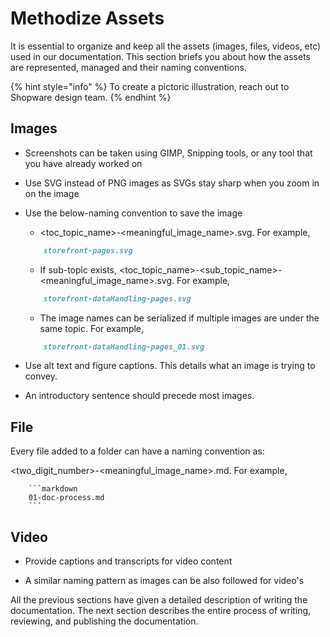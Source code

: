 # Methodize Assets

It is essential to organize and keep all the assets (images, files, videos, etc) used in our documentation. This section briefs you about how the assets are represented, managed and their naming conventions.

{% hint style="info" %} To create a pictoric illustration, reach out to Shopware design team.
{% endhint %}

## Images

* Screenshots can be taken using GIMP, Snipping tools, or any tool that you have already worked on

* Use SVG instead of PNG images as SVGs stay sharp when you zoom in on the image

* Use the below-naming convention to save the image

    * <toc_topic_name>-<meaningful_image_name>.svg. For example,

    ```markdown
        storefront-pages.svg 
    ```

    * If sub-topic exists, <toc_topic_name>-<sub_topic_name>-<meaningful_image_name>.svg. For example, 
    
    ```markdown   
        storefront-dataHandling-pages.svg 
    ```

    * The image names can be serialized if multiple images are under the same topic. For example,

    ```markdown
        storefront-dataHandling-pages_01.svg 
    ```

* Use alt text and figure captions. This details what an image is trying to convey.

* An introductory sentence should precede most images. 

## File

Every file added to a folder can have a naming convention as:

<two_digit_number>-<meaningful_image_name>.md. For example,

        ```markdown
        01-doc-process.md
        ```
        
## Video

* Provide captions and transcripts for video content

* A similar naming pattern as images can be also followed for video's

All the previous sections have given a detailed description of writing the documentation. The next section describes the entire process of writing, reviewing, and publishing the documentation.

